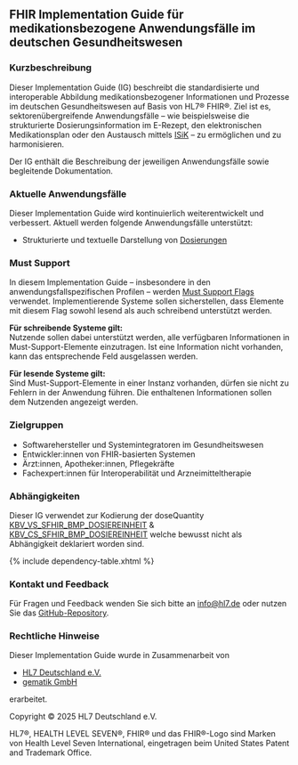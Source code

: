 ## FHIR Implementation Guide für medikationsbezogene Anwendungsfälle im deutschen Gesundheitswesen

### Kurzbeschreibung

Dieser Implementation Guide (IG) beschreibt die standardisierte und interoperable Abbildung medikationsbezogener Informationen und Prozesse im deutschen Gesundheitswesen auf Basis von HL7® FHIR®. Ziel ist es, sektorenübergreifende Anwendungsfälle – wie beispielsweise die strukturierte Dosierungsinformation im E-Rezept, den elektronischen Medikationsplan oder den Austausch mittels [ISiK](https://fachportal.gematik.de/informationen-fuer/isik/bestaetigungsverfahren-isik) – zu ermöglichen und zu harmonisieren.

Der IG enthält die Beschreibung der jeweiligen Anwendungsfälle sowie begleitende Dokumentation.

### Aktuelle Anwendungsfälle

Dieser Implementation Guide wird kontinuierlich weiterentwickelt und verbessert. Aktuell werden folgende Anwendungsfälle unterstützt:

- Strukturierte und textuelle Darstellung von [Dosierungen](./dosage-index.html)

### Must Support

In diesem Implementation Guide – insbesondere in den anwendungsfallspezifischen Profilen – werden [Must Support Flags](https://www.hl7.org/fhir/profiling.html#mustsupport) verwendet. Implementierende Systeme sollen sicherstellen, dass Elemente mit diesem Flag sowohl lesend als auch schreibend unterstützt werden.

**Für schreibende Systeme gilt:**  
Nutzende sollen dabei unterstützt werden, alle verfügbaren Informationen in Must-Support-Elemente einzutragen. Ist eine Information nicht vorhanden, kann das entsprechende Feld ausgelassen werden.

**Für lesende Systeme gilt:**  
Sind Must-Support-Elemente in einer Instanz vorhanden, dürfen sie nicht zu Fehlern in der Anwendung führen. Die enthaltenen Informationen sollen dem Nutzenden angezeigt werden.

### Zielgruppen

- Softwarehersteller und Systemintegratoren im Gesundheitswesen
- Entwickler:innen von FHIR-basierten Systemen
- Ärzt:innen, Apotheker:innen, Pflegekräfte
- Fachexpert:innen für Interoperabilität und Arzneimitteltherapie

### Abhängigkeiten

Dieser IG verwendet zur Kodierung der doseQuantity [KBV_VS_SFHIR_BMP_DOSIEREINHEIT](https://fhir.kbv.de/ValueSet/KBV_VS_SFHIR_BMP_DOSIEREINHEIT) & [KBV_CS_SFHIR_BMP_DOSIEREINHEIT](https://fhir.kbv.de/CodeSystem/KBV_CS_SFHIR_BMP_DOSIEREINHEIT) welche bewusst nicht als Abhängigkeit deklariert worden sind.

{% include dependency-table.xhtml %}

### Kontakt und Feedback

Für Fragen und Feedback wenden Sie sich bitte an [info@hl7.de](mailto:info@hl7.de) oder nutzen Sie das [GitHub-Repository](https://github.com/hl7germany/medication-ig-de-r4/issues).

### Rechtliche Hinweise

Dieser Implementation Guide wurde in Zusammenarbeit von  
- [HL7 Deutschland e.V.](https://hl7.de/)  
- [gematik GmbH](https://www.gematik.de/)  

erarbeitet.

Copyright © 2025 HL7 Deutschland e.V.

HL7®, HEALTH LEVEL SEVEN®, FHIR® und das FHIR®-Logo sind Marken von Health Level Seven International, eingetragen beim United States Patent and Trademark Office.
